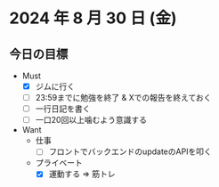 # 2024 年 8 月 30 日 (金)

## 今日の目標
- Must
  - [x] ジムに行く
  - [ ] 23:59までに勉強を終了 & Xでの報告を終えておく
  - [ ] 一行日記を書く
  - [ ] 一口20回以上噛むよう意識する
- Want
  - 仕事
    - [ ] フロントでバックエンドのupdateのAPIを叩く
  - プライベート
    - [x] 運動する => 筋トレ
